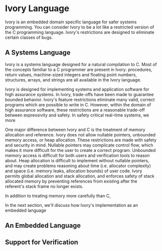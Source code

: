 # Ivory Language

Ivory is an embedded domain specific language for safer systems programming.
You can consider Ivory to be a lot like a restricted version of the C
programming language. Ivory's restrictions are designed to eliminate certain
classes of bugs.

## A Systems Language

Ivory is a systems language designed for a natural compilation to C. Most of the
concepts familiar to a C programmer are present in Ivory: procedures, return
values, machine-sized integers and floating point numbers, structures, arrays,
and strings are all available in the Ivory language.

Ivory is designed for implementing systems and application software for high
assurance systems. In Ivory, trade-offs have been made to guarantee bounded
behavior.
Ivory's feature restrictions eliminate many valid, correct programs which are
possible to write in C. However, within the domain of high assurance software,
these restrictions are a reasonable trade-off between expressivity and
safety. In safety critical real-time systems, we more

One major difference between Ivory and C is the treatment of memory allocation
and reference. Ivory does not allow nullable pointers, unbounded memory
access, or heap allocation. These restrictions are made with safety and security
in mind. Nullable pointers may complicate control flow, which makes it more
difficult for the user to create a correct program. Unbounded memory access
is difficult for both users and verification tools to reason about.
Heap allocation is difficult to implement without nullable pointers, and
may create problems reasoning about time (i.e. allocator complexity) and
space (i.e. memory leaks, allocation bounds) of user code. Ivory permits
global allocation and stack allocation, and enforces safety of stack allocated
memory by preventing references from existing after the referent's stack
frame no longer exists.

In addition to treating memory more carefully than C, 

In the next section, we'll discuss how Ivory's implementation as an
embedded language 

## An Embedded Language



## Support for Verification





